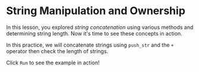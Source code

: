 # String Manipulation and Ownership

In this lesson, you explored *string concatenation* using various methods and determining string length. Now it's time to see these concepts in action.

In this practice, we will concatenate strings using `push_str` and the `+` operator then check the length of strings.

Click `Run` to see the example in action!